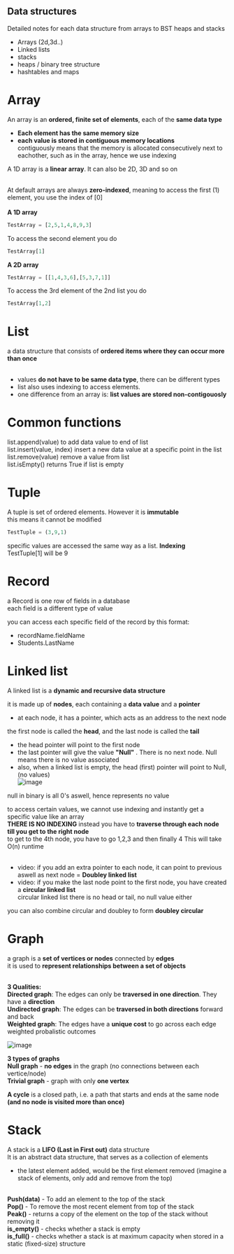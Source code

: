  ## Data structures
 Detailed notes for each data structure from arrays to BST heaps and stacks

- Arrays (2d,3d..)
- Linked lists
- stacks
- heaps / binary tree structure
- hashtables and maps




# Array 
An array is an **ordered, finite set of elements**, each of the **same data type**<br>
- **Each element has the same memory size**
- **each value is stored in contiguous memory locations**<br>
contiguously means that the memory is allocated consecutively next to eachother, such as in the array, hence we use indexing

A 1D array is a **linear array**. It can also be 2D, 3D and so on<br><br>

At default arrays are always **zero-indexed**, meaning to access the first (1) element, you use the index of [0]
<br><br>
**A 1D array**<br>
```py 
TestArray = [2,5,1,4,8,9,3]
```
To access the second element you do 
```py 
TestArray[1]
```

**A 2D array**<br>
```py 
TestArray = [[1,4,3,6],[5,3,7,1]]
```
To access the 3rd element of the 2nd list you do
```py
TestArray[1,2]
```

# List
a data structure that consists of **ordered items where they can occur more than once**<br><br>
- values **do not have to be same data type**, there can be different types<br>
- list also uses indexing to access elements.<br>
- one difference from an array is: **list values are stored non-contigouosly**

# Common functions
list.append(value) to add data value to end of list <br>
list.insert(value, index) insert a new data value at a specific point in the list<br>
list.remove(value) remove a value from list<br>
list.isEmpty() returns True if list is empty

 

# Tuple 
A tuple is set of ordered elements. However it is <b>immutable</b><br>
this means it cannot be modified 
```py 
TestTuple = (3,9,1)
```
specific values are accessed the same way as a list. **Indexing**<br>
TestTuple[1] will be 9

    
# Record
a Record is one row of fields in a database<br>
each field is a different type of value

you can access each specific field of the record by this format: <br>
- recordName.fieldName <br>
- Students.LastName

# Linked list
A linked list is a **dynamic and recursive data structure** <br>

it is made up of **nodes**, each containing a **data value** and a **pointer**<br>
  - at each node, it has a pointer, which acts as an address to the next node<br>

the first node is called the **head**, and the last node is called the **tail**  
  - the head pointer will point to the first node<br>
  - the last pointer will give the value **"Null"** . There is no next node. Null means there is no value associated<br>
  - also, when a linked list is empty, the head (first) pointer will point to Null, (no values)<br>
  ![image](https://github.com/Swiftal13/The-Self-taught-Computer-Scientist/assets/76588047/d33960fe-5a7d-49cd-80f5-093c3c5cbf63)


null in binary is all 0's aswell, hence represents no value


to access certain values, we cannot use indexing and instantly get a specific value like an array<br> **THERE IS NO INDEXING**
instead you have to **traverse through each node till you get to the right node**<br>
to get to the 4th node, you have to go 1,2,3 and then finally 4
This will take O(n) runtime<br><br>


- video: if you add an extra pointer to each node, it can point to previous aswell as next node = **Doubley linked list**<br>
- video: if you make the last node point to the first node, you have created a **circular linked list**<br>
          circular linked list there is no head or tail, no null value either

you can also combine circular and doubley to form **doubley circular**


# Graph

a graph is a **set of vertices or nodes** connected by **edges**<br>
it is used to **represent relationships between a set of objects**<br><br>

**3 Qualities:**<br>
**Directed graph**: The edges can only be **traversed in one direction**. They have a **direction** <br>
**Undirected graph**: The edges can be **traversed in both directions** forward and back<br>
**Weighted graph**: The edges have a **unique cost** to go across each edge
weighted probalistic outcomes

![image](https://github.com/Swiftal13/The-Self-taught-Computer-Scientist/assets/76588047/8c95cec3-aa16-4ece-ade6-4bac09c1f8ec)

**3 types of graphs**<br>
**Null graph** - **no edges** in the graph (no connections between each vertice/node)<br>
**Trivial graph** - graph with only **one vertex**

**A cycle** is a closed path, i.e. a path that starts and ends at the same node **(and no node is visited more than once)**


# Stack
A stack is a **LIFO (Last in First out)** data structure<br>
It is an abstract data structure, that serves as a collection of elements<br>
- the latest element added, would be the first element removed (imagine a stack of elements, only add and remove from the top)<br><br>

**Push(data)** - To add an element to the top of the stack<br>
**Pop()** - To remove the most recent element from top of the stack<br>
**Peak()** - returns a copy of the element on the top of the stack without removing it<br>
**is_empty()** - checks whether a stack is empty<br>
**is_full()** - checks whether a stack is at maximum capacity when stored in a static (fixed-size) structure
